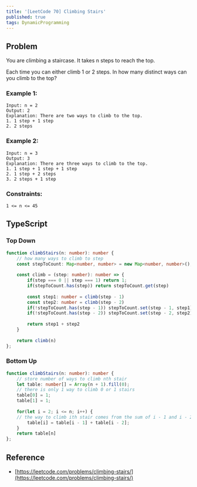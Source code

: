```yaml
---
title: '[LeetCode 70] Climbing Stairs'
published: true
tags: DynamicProgramming
---
```


## Problem

You are climbing a staircase. It takes n steps to reach the top.

Each time you can either climb 1 or 2 steps. In how many distinct ways can you climb to the top?

### Example 1:

```
Input: n = 2
Output: 2
Explanation: There are two ways to climb to the top.
1. 1 step + 1 step
2. 2 steps
```

### Example 2:

```
Input: n = 3
Output: 3
Explanation: There are three ways to climb to the top.
1. 1 step + 1 step + 1 step
2. 1 step + 2 steps
3. 2 steps + 1 step
```
 
### Constraints:

```
1 <= n <= 45
```

## TypeScript

### Top Down

```typescript
function climbStairs(n: number): number {
    // how many ways to climb to step
    const stepToCount: Map<number, number> = new Map<number, number>();
    
    const climb = (step: number): number => {
        if(step === 0 || step === 1) return 1;
        if(stepToCount.has(step)) return stepToCount.get(step)
        
        const step1: number = climb(step - 1)
        const step2: number = climb(step - 2)
        if(!stepToCount.has(step - 1)) stepToCount.set(step - 1, step1)
        if(!stepToCount.has(step - 2)) stepToCount.set(step - 2, step2)
        
        return step1 + step2
    }
    
    return climb(n)
};
```

### Bottom Up

```typescript
function climbStairs(n: number): number {
    // store number of ways to climb nth stair
    let table: number[] = Array(n + 1).fill(0);
    // there is only 1 way to climb 0 or 1 stairs
    table[0] = 1;
    table[1] = 1;
    
    for(let i = 2; i <= n; i++) {
	// the way to climb ith stair comes from the sum of i - 1 and i - 2 ways
        table[i] = table[i - 1] + table[i - 2];
    }
    return table[n]
};
```

## Reference

- [https://leetcode.com/problems/climbing-stairs/](https://leetcode.com/problems/climbing-stairs/)